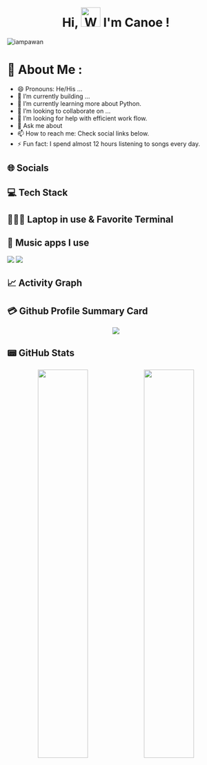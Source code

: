 <h1 align="center"> Hi, <img src="https://raw.githubusercontent.com/nixin72/nixin72/master/wave.gif" 
         alt="Waving hand animated gif"
         height="45"
         width="45" /> I'm Canoe !</h1>

<p align="left"> <img src="https://komarev.com/ghpvc/?username=iampawan&label=Views&color=blue&style=plastic&style=for-the-badge" alt="iampawan" /> </p>

# 💫 About Me :
- 😄 Pronouns: He/His ...
- 🔭 I’m currently building ...
- 🌱 I’m currently learning more about Python.
- 👯 I’m looking to collaborate on ...
- 🤔 I’m looking for help with efficient work flow.
- 💬 Ask me about 
- 📫 How to reach me: Check social links below.
- ⚡ Fun fact: I spend almost 12 hours listening to songs every day.

## 🌐 Socials

## 💻 Tech Stack


## 👨🏻‍💻 Laptop in use & Favorite Terminal



## 🎵 Music apps I use
<img src="https://img.shields.io/badge/apple%20music-F34E68?style=for-the-badge&logo=apple%20music&logoColor=white"/> <img src="https://img.shields.io/badge/Spotify-1ED760?&style=for-the-badge&logo=spotify&logoColor=white"/>

## 📈 Activity Graph


## 💳 Github Profile Summary Card
<p align="center">
  <img src="http://github-profile-summary-cards.vercel.app/api/cards/profile-details?username=kkksniz&theme=aura_dark"/>
</p>

## 📟 GitHub Stats
<p align="center">
	<img width="48%" src="https://github-readme-stats.vercel.app/api?username=kkksniz&show_icons=true&theme=aura_dark" />
	<img width="48%" src="https://github-readme-streak-stats.herokuapp.com/?user=kkksniz&theme=aura_dark" />
</p>



